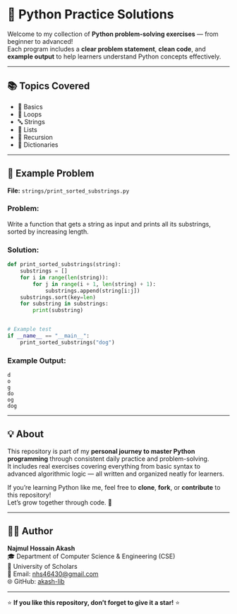 # 🐍 Python Practice Solutions

Welcome to my collection of **Python problem-solving exercises** — from beginner to advanced!  
Each program includes a **clear problem statement**, **clean code**, and **example output** to help learners understand Python concepts effectively.

---

## 📚 Topics Covered

- 🧠 Basics  
- 🔁 Loops  
- 🔤 Strings  
- 🧮 Lists  
- 🔂 Recursion
- 🧾 Dictionaries

---

## 🧩 Example Problem

**File:** `strings/print_sorted_substrings.py`

### Problem:
Write a function that gets a string as input and prints all its substrings, sorted by increasing length.

### Solution:
```python
def print_sorted_substrings(string):
    substrings = []
    for i in range(len(string)):
        for j in range(i + 1, len(string) + 1):
            substrings.append(string[i:j])
    substrings.sort(key=len)
    for substring in substrings:
        print(substring)


# Example test
if __name__ == "__main__":
    print_sorted_substrings("dog")
```

### Example Output:
```
d
o
g
do
og
dog
```

---

## 💡 About

This repository is part of my **personal journey to master Python programming** through consistent daily practice and problem-solving.  
It includes real exercises covering everything from basic syntax to advanced algorithmic logic — all written and organized neatly for learners.

If you’re learning Python like me, feel free to **clone**, **fork**, or **contribute** to this repository!  
Let’s grow together through code. 🚀  

---

## 👨‍💻 Author

**Najmul Hossain Akash**  
🎓 Department of Computer Science & Engineering (CSE)  
🏫 University of Scholars  
📧 Email: [nhs46430@gmail.com](mailto:nhs46430@gmail.com)  
🌐 GitHub: [akash-lib](https://github.com/akash-lib)

---

⭐ **If you like this repository, don’t forget to give it a star!** ⭐
